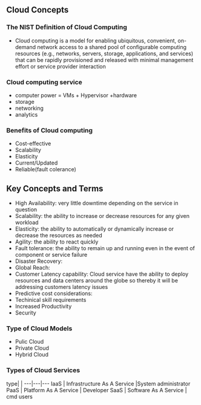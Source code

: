 

## Cloud Concepts

### The NIST Definition of Cloud Computing

- Cloud computing is a model for enabling ubiquitous, convenient, on-demand network access to a shared pool of configurable computing resources (e.g., networks, servers, storage, applications, and services) that can be rapidly provisioned and released with minimal management effort or service provider interaction

### Cloud computing service

- computer power = VMs + Hypervisor +hardware
- storage
- networking
- analytics

### Benefits of Cloud computing

- Cost-effective
- Scalability
- Elasticity
- Current/Updated
- Reliable(fault colerance)

## Key Concepts and Terms

- High Availability: very little downtime depending on the service in question
- Scalability:  the ability to increase or decrease resources for any given workload
- Elasticity:   the ability to automatically or dynamically increase or decrease the resources as needed
- Agility:  the ability to react quickly
- Fault tolerance: the ability to remain up and running even in the event of component or service failure
- Disaster Recovery: 
- Global Reach:
- Customer Latency capability: Cloud service have the ability to deploy resources and data centers around the globe so thereby it will be addressing customers latency issues
- Predictive cost considerations: 
- Techinical skill requirements
- Increased Productivity
- Security

### Type of Cloud Models

- Pulic Cloud
- Private Cloud
- Hybrid Cloud

### Types of Cloud Services

 type| |
 ---|---|---
IaaS | Infrastructure As A Service |System administrator
PaaS | Platform As A Service  | Developer
SaaS | Software As A Service | cmd users
  
